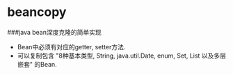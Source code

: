 # beancopy

###java bean深度克隆的简单实现

- Bean中必须有对应的getter, setter方法.
- 可以复制包含 "8种基本类型, String, java.util.Date, enum, Set, List 以及多层嵌套" 的Bean.
